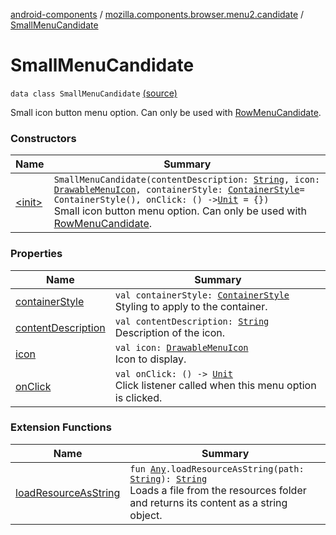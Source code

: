 [android-components](../../index.md) / [mozilla.components.browser.menu2.candidate](../index.md) / [SmallMenuCandidate](./index.md)

# SmallMenuCandidate

`data class SmallMenuCandidate` [(source)](https://github.com/mozilla-mobile/android-components/blob/master/components/browser/menu2/src/main/java/mozilla/components/browser/menu2/candidate/SmallMenuCandidate.kt#L15)

Small icon button menu option. Can only be used with [RowMenuCandidate](../-row-menu-candidate/index.md).

### Constructors

| Name | Summary |
|---|---|
| [&lt;init&gt;](-init-.md) | `SmallMenuCandidate(contentDescription: `[`String`](https://kotlinlang.org/api/latest/jvm/stdlib/kotlin/-string/index.html)`, icon: `[`DrawableMenuIcon`](../-drawable-menu-icon/index.md)`, containerStyle: `[`ContainerStyle`](../-container-style/index.md)` = ContainerStyle(), onClick: () -> `[`Unit`](https://kotlinlang.org/api/latest/jvm/stdlib/kotlin/-unit/index.html)` = {})`<br>Small icon button menu option. Can only be used with [RowMenuCandidate](../-row-menu-candidate/index.md). |

### Properties

| Name | Summary |
|---|---|
| [containerStyle](container-style.md) | `val containerStyle: `[`ContainerStyle`](../-container-style/index.md)<br>Styling to apply to the container. |
| [contentDescription](content-description.md) | `val contentDescription: `[`String`](https://kotlinlang.org/api/latest/jvm/stdlib/kotlin/-string/index.html)<br>Description of the icon. |
| [icon](icon.md) | `val icon: `[`DrawableMenuIcon`](../-drawable-menu-icon/index.md)<br>Icon to display. |
| [onClick](on-click.md) | `val onClick: () -> `[`Unit`](https://kotlinlang.org/api/latest/jvm/stdlib/kotlin/-unit/index.html)<br>Click listener called when this menu option is clicked. |

### Extension Functions

| Name | Summary |
|---|---|
| [loadResourceAsString](../../mozilla.components.support.test.file/kotlin.-any/load-resource-as-string.md) | `fun `[`Any`](https://kotlinlang.org/api/latest/jvm/stdlib/kotlin/-any/index.html)`.loadResourceAsString(path: `[`String`](https://kotlinlang.org/api/latest/jvm/stdlib/kotlin/-string/index.html)`): `[`String`](https://kotlinlang.org/api/latest/jvm/stdlib/kotlin/-string/index.html)<br>Loads a file from the resources folder and returns its content as a string object. |
